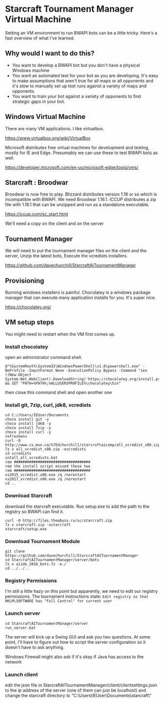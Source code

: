 # Starcraft Tournament Manager Virtual Machine
Setting an VM environment to run BWAPI bots can be a little tricky. Here's a fast overview of what I've learned.

## Why would I want to do this?
* You want to develop a BWAPI bot but you don't have a physical Windows machine
* You want an automated test for your bot as you are developing. It's easy to make assumptions that aren't true for all maps or all opponents and it's slow to manually set up test runs against a variety of maps and opponents.
* You want to train your bot against a variety of opponents to find strategic gaps in your bot.

## Windows Virtual Machine
There are many VM applications. I like virtualbox.

https://www.virtualbox.org/wiki/VirtualBox

Microsoft distributes free virtual machines for development and testing, mostly for IE and Edge. Presumably we can use these to test BWAPI bots as well.

https://developer.microsoft.com/en-us/microsoft-edge/tools/vms/

## Starcraft : Broodwar

Broodwar is now free to play. Blizzard distributes version 1.18 or so which is incompatible with BWAPI. We need Broodwar 1.16.1. ICCUP distributes a zip file with 1.16.1 that can be unzipped and run as a standalone executable.

https://iccup.com/sc_start.html

We'll need a copy on the client and on the server

## Tournament Manager
We will need to put the tournament manager files on the client and the server, Unzip the latest bots, Execute the vcredists installers.

https://github.com/davechurchill/StarcraftAITournamentManager

## Provisioning
Running windows installers is painful. Chocolatey is a windows package manager that can execute many application installs for you. It's super nice.

https://chocolatey.org/

## VM setup steps
You might need to restart when the VM first comes up.

### Install chocolatey
open an administrator command shell.
```
@"%SystemRoot%\System32\WindowsPowerShell\v1.0\powershell.exe" -NoProfile -InputFormat None -ExecutionPolicy Bypass -Command "iex ((New-Object System.Net.WebClient).DownloadString('https://chocolatey.org/install.ps1'))" && SET "PATH=%PATH%;%ALLUSERSPROFILE%\chocolatey\bin"
```
then close this command shell and open another one

### Install git, 7zip, curl, jdk8, vcredists
```
cd C://Users/IEUser/Documents
choco install git -y
choco install jdk8 -y
choco install 7zip -y
choco install curl -y
refreshenv
curl -O http://www.cs.mun.ca/%7Edchurchill/starcraftaicomp/all_vcredist_x86.zip
7z x all_vcredist_x86.zip -ovcredists
cd vcredists
intall_all_vcredists.bat
rem ###################################
rem the install script missed these two
rem ###################################
vs2015_vcredist.x86.exe /q /norestart
vs2017_vcredist.x86.exe /q /norestart
cd ..
```

### Download Starcraft
download the starcraft executable. Run setup.exe to add the path to the registry so BWAPI can find it.
```
curl -O http://files.theabyss.ru/sc/starcraft.zip
7z x starcraft.zip -ostarcraft
starcraft/setup.exe
```

### Download Tournament Module
```
git clone https://github.com/davechurchill/StarcraftAITournamentManager
cd StarcraftAITournamentManager/server/bots
7z x aiide_2016_bots.7z -o./
cd ../../..
```

### Registry Permissions
I'm still a little hazy on this point but apparently, we need to edit our registry permissions.
The tournament instructions state: ```Edit registry so that HKLM\SOFTWARE has "Full Control" for current user```

### Launch server
```
cd StarcraftAITournamentManager/server
run_server.bat
```
The server will kick up a Swing GUI and ask you two questions. At some point, I'll have to figure out how to script the server configuration so it doesn't have to ask anything.

Windows Firewall might also ask if it's okay if Java has access to the network

### Launch client
edit the json file in StarcraftAITournamentManager/client/clientsettings.json to the ip address of the server (one of them can just be localhost) and change the starcraft directory to "C:\\Users\\IEUser\\Documents\\starcraft\\"
